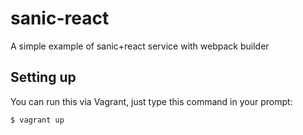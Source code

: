 # sanic-react
A simple example of sanic+react service with webpack builder

Setting up
--
You can run this via Vagrant, just type this command in your prompt:
```
$ vagrant up
```
